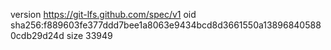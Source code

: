 version https://git-lfs.github.com/spec/v1
oid sha256:f889603fe377ddd7bee1a8063e9434bcd8d3661550a138968405880cdb29d24d
size 33949
